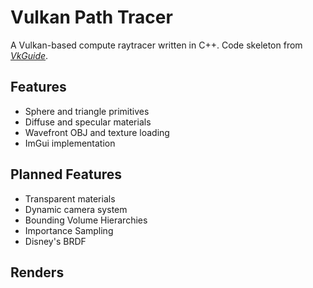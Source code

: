 # Vulkan Path Tracer
A Vulkan-based compute raytracer written in C++. Code skeleton from *[VkGuide](https://vkguide.dev/)*.

## Features
- Sphere and triangle primitives
- Diffuse and specular materials
- Wavefront OBJ and texture loading
- ImGui implementation

## Planned Features
- Transparent materials
- Dynamic camera system
- Bounding Volume Hierarchies
- Importance Sampling
- Disney's BRDF

## Renders
